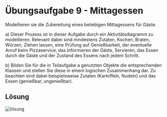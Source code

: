 # Übungsaufgabe 9 - Mittagessen

Modellieren sie die Zubereitung eines beliebigen
Mittagessens für Gäste.

a) Dieser Prozess ist in dieser Aufgabe durch ein Aktivitätsdiagramm zu modellieren. Relevant dabei sind mindestens Zutaten, Kochen, Braten, Würzen, Ziehen lassen, eine Prüfung auf Genießbarkeit, der eventuelle Anruf beim Pizzaservice, das Informieren der Gäste, Servieren, das Essen durch die Gäste und der Zustand des Essens nach jedem Schritt.

b) Bilden Sie für die in Teilaufgabe a genutzten Objekte die entsprechenden Klassen und stellen Sie diese in einem logischen Zusammenhang dar. Zu beachten sind dabei beispielsweise Zutaten (Kartoffeln, Nudeln) und das Essen (genießbar, ungenießbar).

## Lösung

![lösung](./Aufgabe09.png)
